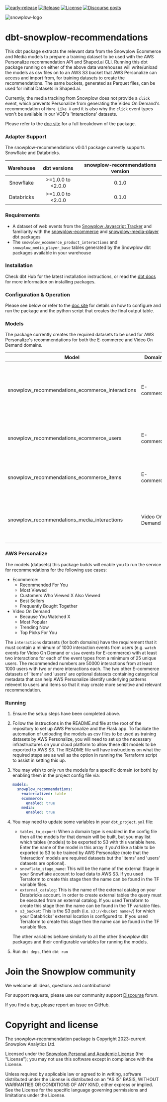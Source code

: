 [![early-release]][tracker-classification] 
[![Release][release-image]][releases]
[![License][license-image]][license] 
[![Discourse posts][discourse-image]][discourse]

![snowplow-logo](https://raw.githubusercontent.com/snowplow/dbt-snowplow-utils/main/assets/snowplow_logo.png)

# dbt-snowplow-recommendations

This dbt package extracts the relevant data from the Snowplow Ecommerce and Media models to prepare a training dataset to be used with the AWS Personalize recommendation API and Shaped.ai CLI. Running this dbt package running on either of the above data warehouses will write/unload the models as csv files on to an AWS S3 bucket that AWS Personalize can access and import from, for training datasets to create the recommendations. The same buckets, generated as Parquet files, can be used for initial Datasets in Shaped.ai.

Currently, the media tracking from Snowplow does not provide a `click` event, which prevents Personalize from generating the Video On Demand's recommendation of `More Like X` and it is also why the `click` event types won't be available in our VOD's 'interactions' datasets.

Please refer to the [doc site](https://docs.snowplow.io/docs/modeling-your-data/modeling-your-data-with-dbt/) for a full breakdown of the package.

### Adapter Support

The snowplow-recommendations v0.0.1 package currently supports Snowflake and Databricks. 

|      Warehouse     |    dbt versions     | snowplow-recommendations version |
| :----------------: | :-----------------: | :------------------------------: |
|      Snowflake     |  >=1.0.0 to <2.0.0  |             0.1.0                |
|      Databricks    |  >=1.0.0 to <2.0.0  |             0.1.0                |

### Requirements

- A dataset of web events from the [Snowplow Javascript Tracker](https://docs.snowplow.io/docs/collecting-data/collecting-from-own-applications/) and familiarity with the [snowplow-ecommerce](https://hub.getdbt.com/snowplow/snowplow_ecommerce/latest/) and [snowplow-media-player](https://hub.getdbt.com/snowplow/snowplow_media_player/latest) dbt packages
- The `snowplow_ecommerce_product_interactions` and `snowplow_media_player_base` tables generated by the Snowplow dbt packages available in your warehouse

### Installation

Check dbt Hub for the latest installation instructions, or read the [dbt docs](https://docs.getdbt.com/docs/build/packages) for more information on installing packages.

### Configuration & Operation

Please see below or refer to the [doc site](https://docs.snowplow.io/docs/modeling-your-data/modeling-your-data-with-dbt/) for details on how to configure and run the package and the python script that creates the final output table.

### Models

The package currently creates the required datasets to be used for AWS Personalize's recommendations for both the E-commerce and Video On Demand domains.

| Model                                           | Domain          | Description                                                                |
| ----------------------------------------------- | --------------- | -------------------------------------------------------------------------- |
| snowplow_recommendations_ecommerce_interactions | E-commerce      | The required training dataset containing the `View` and `Purchase` events. |
| snowplow_recommendations_ecommerce_users        | E-commerce      | The optional dataset containing users' metadata. |
| snowplow_recommendations_ecommerce_items        | E-commerce      | The optional dataset containing items' metadata. |
| snowplow_recommendations_media_interactions     | Video On Demand | The required training dataset containing the `Watch` events. |

### AWS Personalize

The models (datasets) this package builds will enable you to run the service for recommendations for the following use cases:
- Ecommerce:
  - Recommended For You
  - Most Viewed
  - Customers Who Viewed X Also Viewed
  - Best Sellers
  - Frequently Bought Together
- Video On Demand
  - Because You Watched X
  - Most Popular
  - Trending Now
  - Top Picks For You


The `interactions` datasets (for both domains) have the requirement that it must contain a minimum of 1000 interaction events from users (e.g. `watch` events for Video On Demand or `view` events for E-commerce) with at least two interactions for each of the event types from a minimum of 25 unique users. The recommended numbers are 50000 interactions from at least 1000 users with two or more interactions each. The two other E-commerce datasets of 'items' and 'users' are optional datasets containing categorical metadata that can help AWS Personalize identify underlying patterns relevent to users and items so that it may create more sensitive and relevant recommendation.

### Running

1. Ensure the setup steps have been completed above.
2. Follow the instructions in the README.md file at the root of the repository to set up AWS Personalize and the Flask app. To faciliate the automation of unloading the models as csv files to be used as training datasets by AWS Personalize, you will need to set up the necessary infrastructures on your cloud platform to allow these dbt models to be exported to AWS S3. The README file will have instructions on what the required steps are as well as the option in running the Terraform script to assist in setting this up.
3. You may wish to only run the models for a specific domain (or both) by enabling them in the project config file via:
    ```yaml
    models:
      snowplow_recommendations:
        +materialized: table
        ecommerce:
          enabled: true
        media:
          enabled: true
    ```

4. You may need to update some variables in your `dbt_project.yml` file:
   - `tables_to_export`: When a domain type is enabled in the config file then all the models for that domain will be built, but you may list which tables (models) to be exported to S3 with this variable here. Enter the name of the model in this array if you'd like a table to be exported to S3 to be trained by AWS Personalize (note that the 'interaction' models are required datasets but the 'items' and 'users' datasets are optional).
   - `snowflake_stage_name`: This will be the name of the external Stage in your Snowflake account to load data to AWS S3. If you used Terraform to create this stage then the name can be found in the TF variable files.
   - `external_catalog`: This is the name of the external catalog on your Databricks account. In order to create external tables the query must be executed from an external catalog. If you used Terraform to create this stage then the name can be found in the TF variable files.
   - `s3_bucket`: This is the S3 path (i.e. `s3://<bucket name>/`) for which your Databricks' external location is configured to. If you used Terraform to create this stage then the name can be found in the TF variable files.

    The other variables behave similarly to all the other Snowplow dbt packages and their configurable variables for running the models.

5. Run `dbt deps`, then `dbt run`

# Join the Snowplow community

We welcome all ideas, questions and contributions!

For support requests, please use our community support [Discourse][discourse] forum.

If you find a bug, please report an issue on GitHub.

# Copyright and license

The snowplow-recommendation package is Copyright 2023-current Snowplow Analytics Ltd.

Licensed under the [Snowplow Personal and Academic License][license] (the "License");
you may not use this software except in compliance with the License.

Unless required by applicable law or agreed to in writing, software
distributed under the License is distributed on an "AS IS" BASIS,
WITHOUT WARRANTIES OR CONDITIONS OF ANY KIND, either express or implied.
See the License for the specific language governing permissions and
limitations under the License.

[license]: https://docs.snowplow.io/personal-and-academic-license-1.0/
[license-image]: http://img.shields.io/badge/license-Apache--2-blue.svg?style=flat

[website]: https://snowplow.io/
[snowplow]: https://github.com/snowplow/snowplow
[docs]: https://docs.snowplow.io/

[release-image]: https://img.shields.io/github/v/release/snowplow/dbt-snowplow-recommendations?sort=semver
[releases]: https://github.com/snowplow/dbt-snowplow-recommendations/releases

[tracker-classification]: https://docs.snowplow.io/docs/collecting-data/collecting-from-own-applications/tracker-maintenance-classification/
[early-release]: https://img.shields.io/static/v1?style=flat&label=Snowplow&message=Early%20Release&color=014477&labelColor=9ba0aa&logo=data:image/png;base64,iVBORw0KGgoAAAANSUhEUgAAABAAAAAQCAMAAAAoLQ9TAAAAeFBMVEVMaXGXANeYANeXANZbAJmXANeUANSQAM+XANeMAMpaAJhZAJeZANiXANaXANaOAM2WANVnAKWXANZ9ALtmAKVaAJmXANZaAJlXAJZdAJxaAJlZAJdbAJlbAJmQAM+UANKZANhhAJ+EAL+BAL9oAKZnAKVjAKF1ALNBd8J1AAAAKHRSTlMAa1hWXyteBTQJIEwRgUh2JjJon21wcBgNfmc+JlOBQjwezWF2l5dXzkW3/wAAAHpJREFUeNokhQOCA1EAxTL85hi7dXv/E5YPCYBq5DeN4pcqV1XbtW/xTVMIMAZE0cBHEaZhBmIQwCFofeprPUHqjmD/+7peztd62dWQRkvrQayXkn01f/gWp2CrxfjY7rcZ5V7DEMDQgmEozFpZqLUYDsNwOqbnMLwPAJEwCopZxKttAAAAAElFTkSuQmCC
[unsupported]: https://img.shields.io/static/v1?style=flat&label=Snowplow&message=Unsupported&color=24292e&labelColor=lightgrey&logo=data:image/png;base64,iVBORw0KGgoAAAANSUhEUgAAABAAAAAQCAMAAAAoLQ9TAAAAeFBMVEVMaXGXANeYANeXANZbAJmXANeUANSQAM+XANeMAMpaAJhZAJeZANiXANaXANaOAM2WANVnAKWXANZ9ALtmAKVaAJmXANZaAJlXAJZdAJxaAJlZAJdbAJlbAJmQAM+UANKZANhhAJ+EAL+BAL9oAKZnAKVjAKF1ALNBd8J1AAAAKHRSTlMAa1hWXyteBTQJIEwRgUh2JjJon21wcBgNfmc+JlOBQjwezWF2l5dXzkW3/wAAAHpJREFUeNokhQOCA1EAxTL85hi7dXv/E5YPCYBq5DeN4pcqV1XbtW/xTVMIMAZE0cBHEaZhBmIQwCFofeprPUHqjmD/+7peztd62dWQRkvrQayXkn01f/gWp2CrxfjY7rcZ5V7DEMDQgmEozFpZqLUYDsNwOqbnMLwPAJEwCopZxKttAAAAAElFTkSuQmCC
[maintained]: https://img.shields.io/static/v1?style=flat&label=Snowplow&message=Maintained&color=9e62dd&labelColor=9ba0aa&logo=data:image/png;base64,iVBORw0KGgoAAAANSUhEUgAAABAAAAAQCAMAAAAoLQ9TAAAAeFBMVEVMaXGXANeYANeXANZbAJmXANeUANSQAM+XANeMAMpaAJhZAJeZANiXANaXANaOAM2WANVnAKWXANZ9ALtmAKVaAJmXANZaAJlXAJZdAJxaAJlZAJdbAJlbAJmQAM+UANKZANhhAJ+EAL+BAL9oAKZnAKVjAKF1ALNBd8J1AAAAKHRSTlMAa1hWXyteBTQJIEwRgUh2JjJon21wcBgNfmc+JlOBQjwezWF2l5dXzkW3/wAAAHpJREFUeNokhQOCA1EAxTL85hi7dXv/E5YPCYBq5DeN4pcqV1XbtW/xTVMIMAZE0cBHEaZhBmIQwCFofeprPUHqjmD/+7peztd62dWQRkvrQayXkn01f/gWp2CrxfjY7rcZ5V7DEMDQgmEozFpZqLUYDsNwOqbnMLwPAJEwCopZxKttAAAAAElFTkSuQmCC
[actively-maintained]: https://img.shields.io/static/v1?style=flat&label=Snowplow&message=Actively%20Maintained&color=6638b8&labelColor=9ba0aa&logo=data:image/png;base64,iVBORw0KGgoAAAANSUhEUgAAABAAAAAQCAMAAAAoLQ9TAAAAeFBMVEVMaXGXANeYANeXANZbAJmXANeUANSQAM+XANeMAMpaAJhZAJeZANiXANaXANaOAM2WANVnAKWXANZ9ALtmAKVaAJmXANZaAJlXAJZdAJxaAJlZAJdbAJlbAJmQAM+UANKZANhhAJ+EAL+BAL9oAKZnAKVjAKF1ALNBd8J1AAAAKHRSTlMAa1hWXyteBTQJIEwRgUh2JjJon21wcBgNfmc+JlOBQjwezWF2l5dXzkW3/wAAAHpJREFUeNokhQOCA1EAxTL85hi7dXv/E5YPCYBq5DeN4pcqV1XbtW/xTVMIMAZE0cBHEaZhBmIQwCFofeprPUHqjmD/+7peztd62dWQRkvrQayXkn01f/gWp2CrxfjY7rcZ5V7DEMDQgmEozFpZqLUYDsNwOqbnMLwPAJEwCopZxKttAAAAAElFTkSuQmCC

[discourse-image]: https://img.shields.io/discourse/posts?server=https%3A%2F%2Fdiscourse.snowplow.io%2F
[discourse]: http://discourse.snowplow.io/